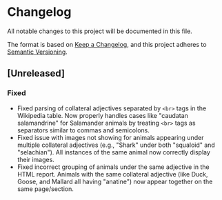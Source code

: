 # Changelog

All notable changes to this project will be documented in this file.

The format is based on [Keep a Changelog](https://keepachangelog.com/en/1.0.0/),
and this project adheres to [Semantic Versioning](https://semver.org/spec/v2.0.0.html).

## [Unreleased]

### Fixed
- Fixed parsing of collateral adjectives separated by `<br>` tags in the Wikipedia table. Now properly handles cases like "caudatan<br>salamandrine" for Salamander animals by treating `<br>` tags as separators similar to commas and semicolons.
- Fixed issue with images not showing for animals appearing under multiple collateral adjectives (e.g., "Shark" under both "squaloid" and "selachian"). All instances of the same animal now correctly display their images.
- Fixed incorrect grouping of animals under the same adjective in the HTML report. Animals with the same collateral adjective (like Duck, Goose, and Mallard all having "anatine") now appear together on the same page/section.

